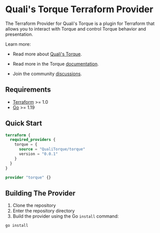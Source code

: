 # Quali's Torque Terraform Provider

The Terraform Provider for Quali's Torque is a plugin for Terraform that allows you to interact with Torque and control Torque behavior and presentation.

Learn more:

* Read more about [Quali's Torque](https://www.quali.com/torque/).

* Read more in the Torque [documentation](http://docs.qtorque.io/).

* Join the community [discussions](https://github.com/QualiTorque/qualitorque.github.io/).

## Requirements

- [Terraform](https://developer.hashicorp.com/terraform/downloads) >= 1.0
- [Go](https://golang.org/doc/install) >= 1.19

## Quick Start

```terraform
terraform {
  required_providers {
    torque = {
      source = "QualiTorque/torque"
      version = "0.0.1"
    }
  }
}

provider "torque" {}

```


## Building The Provider

1. Clone the repository
1. Enter the repository directory
1. Build the provider using the Go `install` command:

```shell
go install
```
